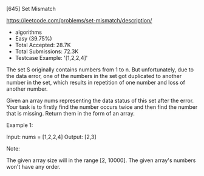 [645] Set Mismatch  

https://leetcode.com/problems/set-mismatch/description/

* algorithms
* Easy (39.75%)
* Total Accepted:    28.7K
* Total Submissions: 72.3K
* Testcase Example:  '[1,2,2,4]'


The set S originally contains numbers from 1 to n. But unfortunately, due to the data error, one of the numbers in the set got duplicated to another number in the set, which results in repetition of one number and loss of another number. 



Given an array nums representing the data status of this set after the error. Your task is to firstly find the number occurs twice and then find the number that is missing. Return them in the form of an array.



Example 1:

Input: nums = [1,2,2,4]
Output: [2,3]



Note:

The given array size will in the range [2, 10000].
The given array's numbers won't have any order.


